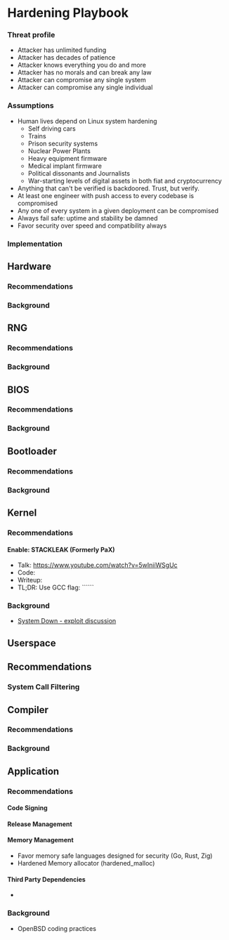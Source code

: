 # Hardening Playbook

### Threat profile
* Attacker has unlimited funding
* Attacker has decades of patience
* Attacker knows everything you do and more
* Attacker has no morals and can break any law
* Attacker can compromise any single system
* Attacker can compromise any single individual

### Assumptions

* Human lives depend on Linux system hardening
  * Self driving cars
  * Trains
  * Prison security systems
  * Nuclear Power Plants
  * Heavy equipment firmware
  * Medical implant firmware
  * Political dissonants and Journalists
  * War-starting levels of digital assets in both fiat and cryptocurrency
* Anything that can't be verified is backdoored. Trust, but verify.
* At least one engineer with push access to every codebase is compromised
* Any one of every system in a given deployment can be compromised
* Always fail safe: uptime and stability be damned
* Favor security over speed and compatibility always

### Implementation

## Hardware

### Recommendations
### Background

## RNG

### Recommendations
### Background

## BIOS

### Recommendations
### Background

## Bootloader

### Recommendations
### Background

## Kernel

### Recommendations

#### Enable: STACKLEAK (Formerly PaX)
* Talk: https://www.youtube.com/watch?v=5wIniiWSgUc
* Code:
* Writeup:
* TL;DR: Use GCC flag: ``````

### Background
* [System Down - exploit discussion](https://news.ycombinator.com/item?id=18873530)

## Userspace

## Recommendations
### System Call Filtering

## Compiler

### Recommendations
### Background

## Application

### Recommendations

#### Code Signing

#### Release Management

#### Memory Management
* Favor memory safe languages designed for security (Go, Rust, Zig)
* Hardened Memory allocator (hardened_malloc)

#### Third Party Dependencies
*

### Background
* OpenBSD coding practices
